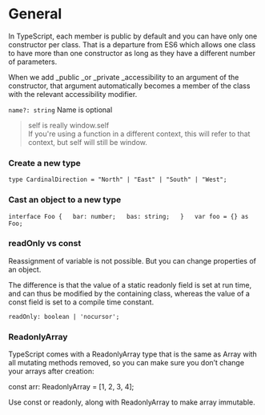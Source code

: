 # General

In TypeScript, each member is public by default and you can have only one constructor per class. That is a departure from ES6 which allows one class to have more than one constructor as long as they have a different number of parameters.

When we add _public _or _private _accessibility to an argument of the constructor, that argument automatically becomes a member of the class with the relevant accessibility modifier.

`name?: string`   Name is optional

> self is really window.self  
> If you're using a function in a different context, this will refer to that context, but self will still be window.

### Create a new type

`type CardinalDirection = "North" | "East" | "South" | "West";`

### Cast an object to a new type

`interface Foo {  
    bar: number;  
    bas: string;  
}  
var foo = {} as Foo;`

### readOnly vs const
Reassignment of variable is not possible. But you can change properties of an object.

The difference is that the value of a static readonly field is set at run time, and can thus be modified by the containing class, whereas the value of a const field is set to a compile time constant.

`readOnly: boolean | 'nocursor';`

### ReadonlyArray
TypeScript comes with a ReadonlyArray<T> type that is the same as Array<T> with all mutating methods removed, so you can make sure you don’t change your arrays after creation:
    
const arr: ReadonlyArray<number> = [1, 2, 3, 4];

Use const or readonly, along with ReadonlyArray to make array immutable.
